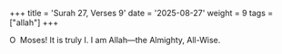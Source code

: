 +++
title = 'Surah 27, Verses 9'
date = '2025-08-27'
weight = 9
tags = ["allah"]
+++

O  Moses! It is truly I. I am Allah—the Almighty, All-Wise.